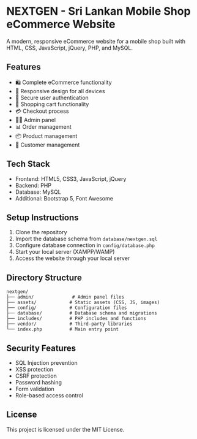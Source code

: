 # NEXTGEN - Sri Lankan Mobile Shop eCommerce Website

A modern, responsive eCommerce website for a mobile shop built with HTML, CSS, JavaScript, jQuery, PHP, and MySQL.

## Features

- 🛍️ Complete eCommerce functionality
- 📱 Responsive design for all devices
- 🔐 Secure user authentication
- 🛒 Shopping cart functionality
- 💳 Checkout process
- 👨‍💼 Admin panel
- 📊 Order management
- 📦 Product management
- 👥 Customer management

## Tech Stack

- Frontend: HTML5, CSS3, JavaScript, jQuery
- Backend: PHP
- Database: MySQL
- Additional: Bootstrap 5, Font Awesome

## Setup Instructions

1. Clone the repository
2. Import the database schema from `database/nextgen.sql`
3. Configure database connection in `config/database.php`
4. Start your local server (XAMPP/WAMP)
5. Access the website through your local server

## Directory Structure

```
nextgen/
├── admin/              # Admin panel files
├── assets/            # Static assets (CSS, JS, images)
├── config/            # Configuration files
├── database/          # Database schema and migrations
├── includes/          # PHP includes and functions
├── vendor/            # Third-party libraries
└── index.php          # Main entry point
```

## Security Features

- SQL Injection prevention
- XSS protection
- CSRF protection
- Password hashing
- Form validation
- Role-based access control

## License

This project is licensed under the MIT License. 